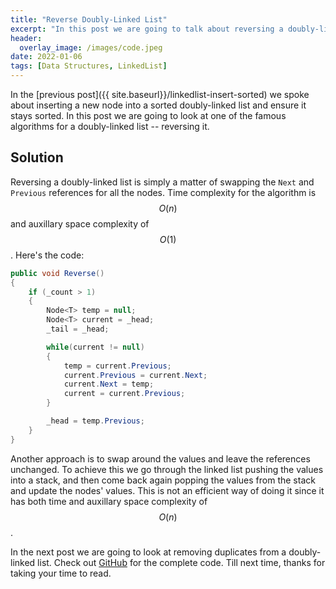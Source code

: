 ```yaml
---
title: "Reverse Doubly-Linked List"
excerpt: "In this post we are going to talk about reversing a doubly-linked list"
header:
  overlay_image: /images/code.jpeg
date: 2022-01-06
tags: [Data Structures, LinkedList]
---
```


In the [previous post]({{ site.baseurl}}/linkedlist-insert-sorted) we spoke about inserting a new node into a sorted doubly-linked list and ensure it stays sorted. In this post we are going to look at one of the famous algorithms for a doubly-linked list -- reversing it.

## Solution

Reversing a doubly-linked list is simply a matter of swapping the `Next` and `Previous` references for all the nodes. Time complexity for the algorithm is $$ O(n) $$ and auxillary space complexity of $$ O(1) $$. Here's the code:

```csharp
public void Reverse()
{
    if (_count > 1)
    {
        Node<T> temp = null;
        Node<T> current = _head;
        _tail = _head;

        while(current != null)
        {
            temp = current.Previous;
            current.Previous = current.Next;
            current.Next = temp;
            current = current.Previous;
        }

        _head = temp.Previous;
    }
}
```

Another approach is to swap around the values and leave the references unchanged. To achieve this we go through the linked list pushing the values into a stack, and then come back again popping the values from the stack and update the nodes' values. This is not an efficient way of doing it since it has both time and auxillary space complexity of $$ O(n) $$.

In the next post we are going to look at removing duplicates from a doubly-linked list. Check out [GitHub](https://github.com/vince-nyanga/data-structures) for the complete code. Till next time, thanks for taking your time to read.
